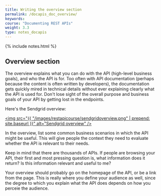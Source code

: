 ```yaml
---
title: Writing the overview section
permalink: /docapis_doc_overview/
keywords: 
course: "Documenting REST APIs"
weight: 3.3
type: notes_docapis
---
```

{% include notes.html %}

## Overview section

The overview explains what you can do with the API (high-level business goals), and who the API is for. Too often with API documentation (perhaps because the content is often written by developers), the documentation gets quickly mired in technical details without ever explaining clearly what the API is used for. Don't lose sight of the overall purpose and business goals of your API by getting lost in the endpoints.

Here's the Sendgrid overview:

<a href="https://sendgrid.com/docs/User_Guide/index.html"><img src="{{ "/images/restapicourse/sendgridoverview.png" | prepend: site.baseurl }}" alt="Sendgrid overview" /></a>

In the overview, list some common business scenarios in which the API might be useful. This will give people the context they need to evaluate whether the API is relevant to their needs.

Keep in mind that there are thousands of APIs. If people are browsing your API, their first and most pressing question is, what information does it return? Is this information relevant and useful to me?

Your overview should probably go on the homepage of the API, or be a link from the page. This is really where you define your audience as well, since the degree to which you explain what the API does depends on how you perceie the audience.
